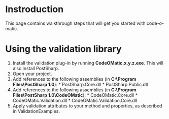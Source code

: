 # Instroduction #

This page contains walkthrough steps that will get you started with code-o-matic.

# Using the validation library #

  1. Install the validation plug-in by running **CodeOMatic.x.y.z.exe**. This will also install PostSharp.
  1. Open your project.
  1. Add references to the following assemblies (in **C:\Program Files\PostSharp 1.0**):
    * PostSharp.Core.dll
    * PostSharp.Public.dll
  1. Add references to the following assemblies (in **C:\Program Files\PostSharp 1.0\CodeOMatic**):
    * CodeOMatic.Core.dll
    * CodeOMatic.Validation.dll
    * CodeOMatic.Validation.Core.dll
  1. Apply validation attributes to your method and properties, as described in   ValidationExamples.